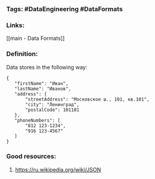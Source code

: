 ### Tags: #DataEngineering #DataFormats 
### Links: 
[[main -  Data Formats]]
### Definition:
Data stores in the following way:
```
{
   "firstName": "Иван",
   "lastName": "Иванов",
   "address": {
       "streetAddress": "Московское ш., 101, кв.101",
       "city": "Ленинград",
       "postalCode": 101101
   },
   "phoneNumbers": [
       "812 123-1234",
       "916 123-4567"
   ]
}
```

### Good resources:
1. https://ru.wikipedia.org/wiki/JSON
